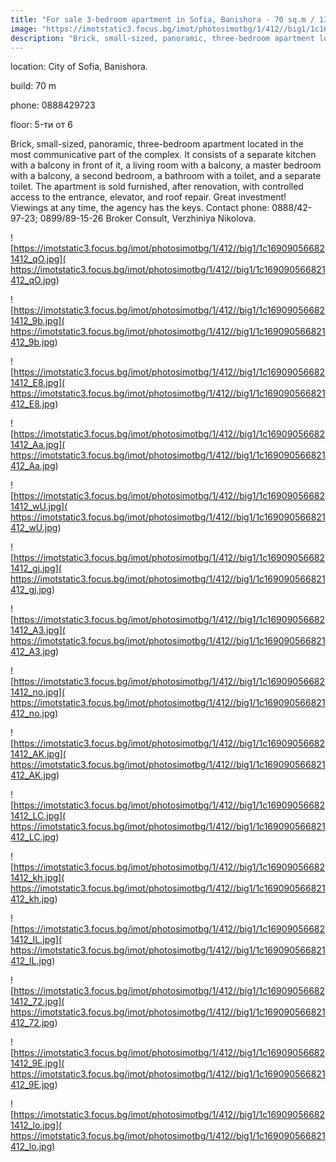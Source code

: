 ```yaml
---
title: "For sale 3-bedroom apartment in Sofia, Banishora - 70 sq.m / 139,900 EUR :: imot.bg Advertisement"
image: "https://imotstatic3.focus.bg/imot/photosimotbg/1/412//big1/1c169090566821412_UY.jpg"
description: "Brick, small-sized, panoramic, three-bedroom apartment located in the most communicative part of the complex. It consists of a separate kitchen with a balcony in front of it, a living room with a balcony, a master bedroom with a balcony, a second bedroom, a bathroom with a toilet, and a separate toilet. The apartment is sold furnished, after renovation, with controlled access to the entrance, elevator, and roof repair. Great investment! Viewings at any time, the agency has the keys. Contact phone: 0888/42-97-23; 0899/89-15-26 Broker Consult, Verzhiniya Nikolova."
---
```


location: City of Sofia, Banishora.

build: 70 m

phone: 0888429723

floor: 5-ти от 6

Brick, small-sized, panoramic, three-bedroom apartment located in the most communicative part of the complex. It consists of a separate kitchen with a balcony in front of it, a living room with a balcony, a master bedroom with a balcony, a second bedroom, a bathroom with a toilet, and a separate toilet. The apartment is sold furnished, after renovation, with controlled access to the entrance, elevator, and roof repair. Great investment! Viewings at any time, the agency has the keys. Contact phone: 0888/42-97-23; 0899/89-15-26 Broker Consult, Verzhiniya Nikolova.


![https://imotstatic3.focus.bg/imot/photosimotbg/1/412//big1/1c169090566821412_qO.jpg]( https://imotstatic3.focus.bg/imot/photosimotbg/1/412//big1/1c169090566821412_qO.jpg)


![https://imotstatic3.focus.bg/imot/photosimotbg/1/412//big1/1c169090566821412_9b.jpg]( https://imotstatic3.focus.bg/imot/photosimotbg/1/412//big1/1c169090566821412_9b.jpg)


![https://imotstatic3.focus.bg/imot/photosimotbg/1/412//big1/1c169090566821412_E8.jpg]( https://imotstatic3.focus.bg/imot/photosimotbg/1/412//big1/1c169090566821412_E8.jpg)


![https://imotstatic3.focus.bg/imot/photosimotbg/1/412//big1/1c169090566821412_Aa.jpg]( https://imotstatic3.focus.bg/imot/photosimotbg/1/412//big1/1c169090566821412_Aa.jpg)


![https://imotstatic3.focus.bg/imot/photosimotbg/1/412//big1/1c169090566821412_wU.jpg]( https://imotstatic3.focus.bg/imot/photosimotbg/1/412//big1/1c169090566821412_wU.jpg)


![https://imotstatic3.focus.bg/imot/photosimotbg/1/412//big1/1c169090566821412_gj.jpg]( https://imotstatic3.focus.bg/imot/photosimotbg/1/412//big1/1c169090566821412_gj.jpg)


![https://imotstatic3.focus.bg/imot/photosimotbg/1/412//big1/1c169090566821412_A3.jpg]( https://imotstatic3.focus.bg/imot/photosimotbg/1/412//big1/1c169090566821412_A3.jpg)


![https://imotstatic3.focus.bg/imot/photosimotbg/1/412//big1/1c169090566821412_no.jpg]( https://imotstatic3.focus.bg/imot/photosimotbg/1/412//big1/1c169090566821412_no.jpg)


![https://imotstatic3.focus.bg/imot/photosimotbg/1/412//big1/1c169090566821412_AK.jpg]( https://imotstatic3.focus.bg/imot/photosimotbg/1/412//big1/1c169090566821412_AK.jpg)


![https://imotstatic3.focus.bg/imot/photosimotbg/1/412//big1/1c169090566821412_LC.jpg]( https://imotstatic3.focus.bg/imot/photosimotbg/1/412//big1/1c169090566821412_LC.jpg)


![https://imotstatic3.focus.bg/imot/photosimotbg/1/412//big1/1c169090566821412_kh.jpg]( https://imotstatic3.focus.bg/imot/photosimotbg/1/412//big1/1c169090566821412_kh.jpg)


![https://imotstatic3.focus.bg/imot/photosimotbg/1/412//big1/1c169090566821412_IL.jpg]( https://imotstatic3.focus.bg/imot/photosimotbg/1/412//big1/1c169090566821412_IL.jpg)


![https://imotstatic3.focus.bg/imot/photosimotbg/1/412//big1/1c169090566821412_72.jpg]( https://imotstatic3.focus.bg/imot/photosimotbg/1/412//big1/1c169090566821412_72.jpg)


![https://imotstatic3.focus.bg/imot/photosimotbg/1/412//big1/1c169090566821412_9E.jpg]( https://imotstatic3.focus.bg/imot/photosimotbg/1/412//big1/1c169090566821412_9E.jpg)


![https://imotstatic3.focus.bg/imot/photosimotbg/1/412//big1/1c169090566821412_lo.jpg]( https://imotstatic3.focus.bg/imot/photosimotbg/1/412//big1/1c169090566821412_lo.jpg)


